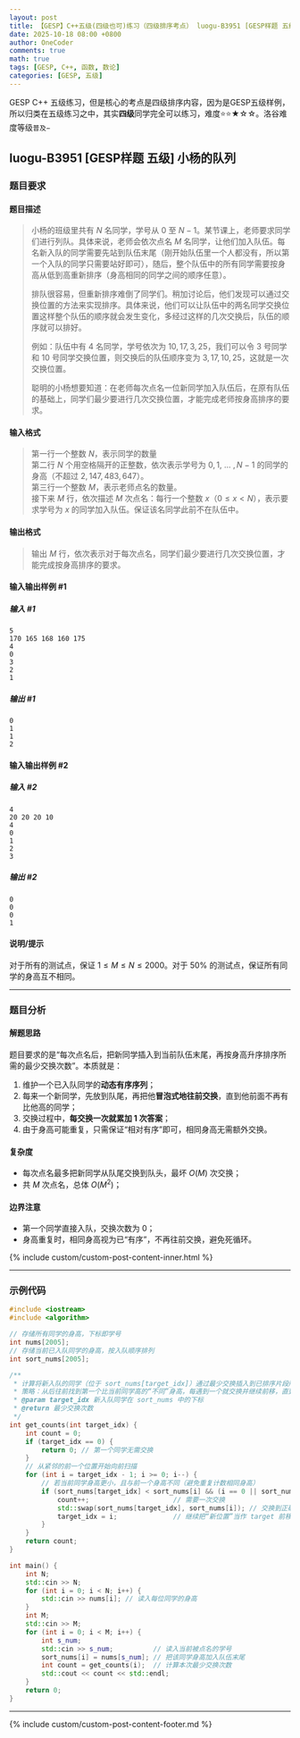 ```yaml
---
layout: post
title: 【GESP】C++五级(四级也可)练习（四级排序考点） luogu-B3951 [GESP样题 五级] 小杨的队列
date: 2025-10-18 08:00 +0800
author: OneCoder
comments: true
math: true
tags: [GESP, C++, 函数, 数论]
categories: [GESP, 五级]
---
```

GESP C++ 五级练习，但是核心的考点是四级排序内容，因为是GESP五级样例，所以归类在五级练习之中，其实**四级**同学完全可以练习，难度⭐⭐★☆☆。洛谷难度等级`普及−`

<!--more-->

## luogu-B3951 [GESP样题 五级] 小杨的队列

### 题目要求

#### 题目描述

>小杨的班级里共有 $N$ 名同学，学号从 $0$ 至 $N-1$。某节课上，老师要求同学们进行列队。具体来说，老师会依次点名 $M$ 名同学，让他们加入队伍。每名新入队的同学需要先站到队伍末尾（刚开始队伍里一个人都没有，所以第一个入队的同学只需要站好即可），随后，整个队伍中的所有同学需要按身高从低到高重新排序（身高相同的同学之间的顺序任意）。
>
>排队很容易，但重新排序难倒了同学们。稍加讨论后，他们发现可以通过交换位置的方法来实现排序。具体来说，他们可以让队伍中的两名同学交换位置这样整个队伍的顺序就会发生变化，多经过这样的几次交换后，队伍的顺序就可以排好。
>
>例如：队伍中有 $4$ 名同学，学号依次为 $10,17,3,25$，我们可以令 $3$ 号同学和 $10$ 号同学交换位置，则交换后的队伍顺序变为 $3,17,10,25$，这就是一次交换位置。
>
>聪明的小杨想要知道：在老师每次点名一位新同学加入队伍后，在原有队伍的基础上，同学们最少要进行几次交换位置，才能完成老师按身高排序的要求。

#### 输入格式

>第一行一个整数 $N$，表示同学的数量  
第二行 $N$ 个用空格隔开的正整数，依次表示学号为 $0,1,$ … $,N-1$ 的同学的身高（不超过 $2,147,483,647$）。  
第三行一个整数 $M$，表示老师点名的数量。  
接下来 $M$ 行，依次描述 $M$ 次点名：每行一个整数 $x$（$0 \le x<N$），表示要求学号为 $x$ 的同学加入队伍。保证该名同学此前不在队伍中。

#### 输出格式

>输出 $M$ 行，依次表示对于每次点名，同学们最少要进行几次交换位置，才能完成按身高排序的要求。

#### 输入输出样例 #1

##### 输入 #1

```plaintext
5
170 165 168 160 175
4
0
3
2
1
```

##### 输出 #1

```plaintext
0
1
1
2
```

#### 输入输出样例 #2

##### 输入 #2

```plaintext
4
20 20 20 10
4
0
1
2
3
```

##### 输出 #2

```plaintext
0
0
0
1
```

#### 说明/提示

对于所有的测试点，保证 $1 \le M \le N \le 2000$。对于 $50\%$ 的测试点，保证所有同学的身高互不相同。

---

### 题目分析

#### 解题思路

题目要求的是“每次点名后，把新同学插入到当前队伍末尾，再按身高升序排序所需的最少交换次数”。本质就是：

1. 维护一个已入队同学的**动态有序序列**；  
2. 每来一个新同学，先放到队尾，再把他**冒泡式地往前交换**，直到他前面不再有比他高的同学；  
3. 交换过程中，**每交换一次就累加 1 次答案**；  
4. 由于身高可能重复，只需保证“相对有序”即可，相同身高无需额外交换。

#### 复杂度

- 每次点名最多把新同学从队尾交换到队头，最坏 $O(M)$ 次交换；  
- 共 $M$ 次点名，总体 $O(M^2)$；  

#### 边界注意

- 第一个同学直接入队，交换次数为 0；  
- 身高重复时，相同身高视为已“有序”，不再往前交换，避免死循环。

{% include custom/custom-post-content-inner.html %}

---

### 示例代码

```cpp
#include <iostream>
#include <algorithm>

// 存储所有同学的身高，下标即学号
int nums[2005];
// 存储当前已入队同学的身高，按入队顺序排列
int sort_nums[2005];

/**
 * 计算将新入队的同学（位于 sort_nums[target_idx]）通过最少交换插入到已排序片段所需次数
 * 策略：从后往前找到第一个比当前同学高的“不同”身高，每遇到一个就交换并继续前移，直到无法再前移
 * @param target_idx 新入队同学在 sort_nums 中的下标
 * @return 最少交换次数
 */
int get_counts(int target_idx) {
    int count = 0;
    if (target_idx == 0) {
        return 0; // 第一个同学无需交换
    }
    // 从紧邻的前一个位置开始向前扫描
    for (int i = target_idx - 1; i >= 0; i--) {
        // 若当前同学身高更小，且与前一个身高不同（避免重复计数相同身高）
        if (sort_nums[target_idx] < sort_nums[i] && (i == 0 || sort_nums[i] != sort_nums[i - 1])) {
            count++;                     // 需要一次交换
            std::swap(sort_nums[target_idx], sort_nums[i]); // 交换到正确相对位置
            target_idx = i;              // 继续把“新位置”当作 target 前移
        }
    }
    return count;
}

int main() {
    int N;
    std::cin >> N;
    for (int i = 0; i < N; i++) {
        std::cin >> nums[i]; // 读入每位同学的身高
    }
    int M;
    std::cin >> M;
    for (int i = 0; i < M; i++) {
        int s_num;
        std::cin >> s_num;          // 读入当前被点名的学号
        sort_nums[i] = nums[s_num]; // 把该同学身高加入队伍末尾
        int count = get_counts(i);  // 计算本次最少交换次数
        std::cout << count << std::endl;
    }
    return 0;
}
```

---

{% include custom/custom-post-content-footer.md %}

